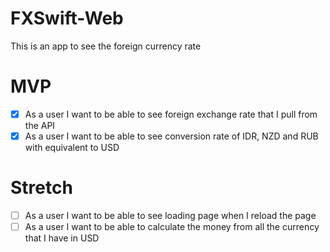 # FXSwift-Web
This is an app to see the foreign currency rate

# MVP 
- [X] As a user I want to be able to see foreign exchange rate that I pull from the API
- [X] As a user I want to be able to see conversion rate of IDR, NZD and RUB with equivalent to USD

# Stretch 
- [ ] As a user I want to be able to see loading page when I reload the page 
- [ ] As a user I want to be able to calculate the money from all the currency that I have in USD
